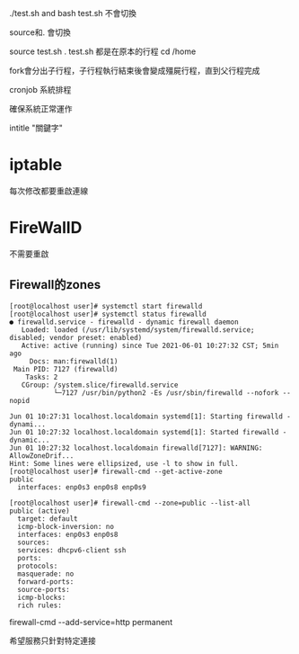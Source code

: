 ./test.sh and bash test.sh 不會切換

source和. 會切換

source test.sh
. test.sh       都是在原本的行程
cd /home

fork會分出子行程，子行程執行結束後會變成殭屍行程，直到父行程完成

cronjob 系統排程


確保系統正常運作

intitle "關鍵字"


# iptable  
每次修改都要重啟連線  
# FireWallD  
不需要重啟  
## Firewall的zones  

```
[root@localhost user]# systemctl start firewalld
[root@localhost user]# systemctl status firewalld
● firewalld.service - firewalld - dynamic firewall daemon
   Loaded: loaded (/usr/lib/systemd/system/firewalld.service; disabled; vendor preset: enabled)
   Active: active (running) since Tue 2021-06-01 10:27:32 CST; 5min ago
     Docs: man:firewalld(1)
 Main PID: 7127 (firewalld)
    Tasks: 2
   CGroup: /system.slice/firewalld.service
           └─7127 /usr/bin/python2 -Es /usr/sbin/firewalld --nofork --nopid

Jun 01 10:27:31 localhost.localdomain systemd[1]: Starting firewalld - dynami...
Jun 01 10:27:32 localhost.localdomain systemd[1]: Started firewalld - dynamic...
Jun 01 10:27:32 localhost.localdomain firewalld[7127]: WARNING: AllowZoneDrif...
Hint: Some lines were ellipsized, use -l to show in full.
[root@localhost user]# firewall-cmd --get-active-zone
public
  interfaces: enp0s3 enp0s8 enp0s9
```

```
[root@localhost user]# firewall-cmd --zone=public --list-all
public (active)
  target: default
  icmp-block-inversion: no
  interfaces: enp0s3 enp0s8
  sources: 
  services: dhcpv6-client ssh
  ports: 
  protocols: 
  masquerade: no
  forward-ports: 
  source-ports: 
  icmp-blocks: 
  rich rules: 
```
firewall-cmd --add-service=http permanent


希望服務只針對特定連接